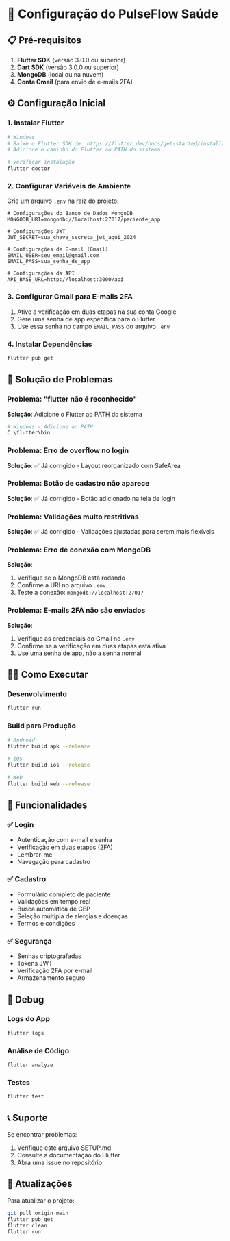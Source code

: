 # 🚀 Configuração do PulseFlow Saúde

## 📋 Pré-requisitos

1. **Flutter SDK** (versão 3.0.0 ou superior)
2. **Dart SDK** (versão 3.0.0 ou superior)
3. **MongoDB** (local ou na nuvem)
4. **Conta Gmail** (para envio de e-mails 2FA)

## ⚙️ Configuração Inicial

### 1. Instalar Flutter
```bash
# Windows
# Baixe o Flutter SDK de: https://flutter.dev/docs/get-started/install/windows
# Adicione o caminho do Flutter ao PATH do sistema

# Verificar instalação
flutter doctor
```

### 2. Configurar Variáveis de Ambiente
Crie um arquivo `.env` na raiz do projeto:

```env
# Configurações do Banco de Dados MongoDB
MONGODB_URI=mongodb://localhost:27017/paciente_app

# Configurações JWT
JWT_SECRET=sua_chave_secreta_jwt_aqui_2024

# Configurações de E-mail (Gmail)
EMAIL_USER=seu_email@gmail.com
EMAIL_PASS=sua_senha_de_app

# Configurações da API
API_BASE_URL=http://localhost:3000/api
```

### 3. Configurar Gmail para E-mails 2FA
1. Ative a verificação em duas etapas na sua conta Google
2. Gere uma senha de app específica para o Flutter
3. Use essa senha no campo `EMAIL_PASS` do arquivo `.env`

### 4. Instalar Dependências
```bash
flutter pub get
```

## 🔧 Solução de Problemas

### Problema: "flutter não é reconhecido"
**Solução**: Adicione o Flutter ao PATH do sistema
```bash
# Windows - Adicione ao PATH:
C:\flutter\bin
```

### Problema: Erro de overflow no login
**Solução**: ✅ Já corrigido - Layout reorganizado com SafeArea

### Problema: Botão de cadastro não aparece
**Solução**: ✅ Já corrigido - Botão adicionado na tela de login

### Problema: Validações muito restritivas
**Solução**: ✅ Já corrigido - Validações ajustadas para serem mais flexíveis

### Problema: Erro de conexão com MongoDB
**Solução**: 
1. Verifique se o MongoDB está rodando
2. Confirme a URI no arquivo `.env`
3. Teste a conexão: `mongodb://localhost:27017`

### Problema: E-mails 2FA não são enviados
**Solução**:
1. Verifique as credenciais do Gmail no `.env`
2. Confirme se a verificação em duas etapas está ativa
3. Use uma senha de app, não a senha normal

## 🏃‍♂️ Como Executar

### Desenvolvimento
```bash
flutter run
```

### Build para Produção
```bash
# Android
flutter build apk --release

# iOS
flutter build ios --release

# Web
flutter build web --release
```

## 📱 Funcionalidades

### ✅ Login
- Autenticação com e-mail e senha
- Verificação em duas etapas (2FA)
- Lembrar-me
- Navegação para cadastro

### ✅ Cadastro
- Formulário completo de paciente
- Validações em tempo real
- Busca automática de CEP
- Seleção múltipla de alergias e doenças
- Termos e condições

### ✅ Segurança
- Senhas criptografadas
- Tokens JWT
- Verificação 2FA por e-mail
- Armazenamento seguro

## 🐛 Debug

### Logs do App
```bash
flutter logs
```

### Análise de Código
```bash
flutter analyze
```

### Testes
```bash
flutter test
```

## 📞 Suporte

Se encontrar problemas:
1. Verifique este arquivo SETUP.md
2. Consulte a documentação do Flutter
3. Abra uma issue no repositório

## 🔄 Atualizações

Para atualizar o projeto:
```bash
git pull origin main
flutter pub get
flutter clean
flutter run
``` 